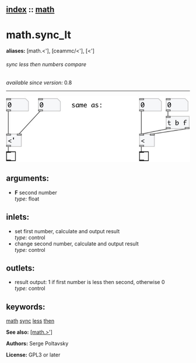 [index](index.html) :: [math](category_math.html)
---

# math.sync_lt
**aliases:** [math.&lt;&#39;], [ceammc/&lt;&#39;], [&lt;&#39;]


###### sync less then numbers compare

*available since version:* 0.8

---




[![example](../examples/img/math.sync_lt.jpg)](../examples/pd/math.sync_lt.pd)



## arguments:

* **F**
second number<br>
_type:_ float<br>







## inlets:

* set first number, calculate and output result<br>
_type:_ control
* change second number, calculate and output result<br>
_type:_ control



## outlets:

* result output: 1 if first number is less then second, otherwise 0<br>
_type:_ control



## keywords:

[math](keywords/math.html)
[sync](keywords/sync.html)
[less](keywords/less.html)
[then](keywords/then.html)



**See also:**
[\[math.&gt;&#39;\]](math.%3E%27.html)




**Authors:** Serge Poltavsky




**License:** GPL3 or later





